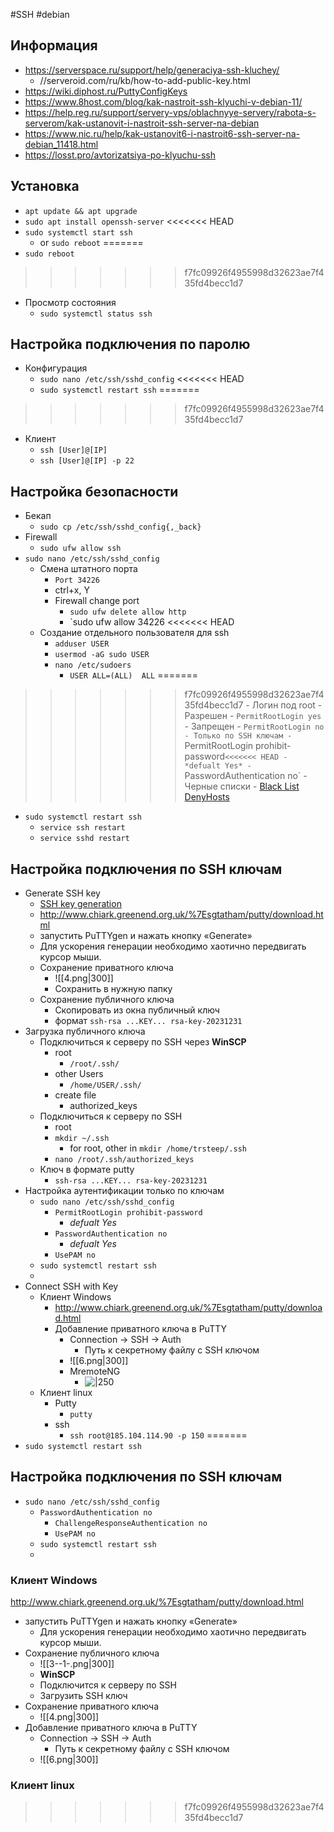 #SSH #debian 

## Информация
- https://serverspace.ru/support/help/generaciya-ssh-kluchey/
	- //serveroid.com/ru/kb/how-to-add-public-key.html
- https://wiki.diphost.ru/PuttyConfigKeys
- https://www.8host.com/blog/kak-nastroit-ssh-klyuchi-v-debian-11/
- https://help.reg.ru/support/servery-vps/oblachnyye-servery/rabota-s-serverom/kak-ustanovit-i-nastroit-ssh-server-na-debian
- https://www.nic.ru/help/kak-ustanovit6-i-nastroit6-ssh-server-na-debian_11418.html
- https://losst.pro/avtorizatsiya-po-klyuchu-ssh

## Установка
- `apt update && apt upgrade`
- `sudo apt install openssh-server`
<<<<<<< HEAD
- `sudo systemctl start ssh`
	- or `sudo reboot`
=======
- `sudo reboot`
>>>>>>> f7fc09926f4955998d32623ae7f435fd4becc1d7
- Просмотр состояния
	- `sudo systemctl status ssh`

## Настройка подключения по паролю
- Конфигурация
	- `sudo nano /etc/ssh/sshd_config`
<<<<<<< HEAD
	- `sudo systemctl restart ssh`
=======
>>>>>>> f7fc09926f4955998d32623ae7f435fd4becc1d7
- Клиент
	- `ssh [User]@[IP]`
	- `ssh [User]@[IP] -p 22`

## Настройка безопасности
- Бекап
	- `sudo cp /etc/ssh/sshd_config{,_back}`
- Firewall
	- `sudo ufw allow ssh`
- `sudo nano /etc/ssh/sshd_config`
	- Смена штатного порта
		- `Port 34226`
		- ctrl+x, Y
		- Firewall change port
			- `sudo ufw delete allow http`
			- `sudo ufw allow 34226
<<<<<<< HEAD
	- Создание отдельного пользователя для ssh
		- `adduser USER`
		- `usermod -aG sudo USER`
		- `nano /etc/sudoers`
			- `USER ALL=(ALL)  ALL`
=======
>>>>>>> f7fc09926f4955998d32623ae7f435fd4becc1d7
	- Логин под root
		- Разрешен
			- `PermitRootLogin yes`
		- Запрещен
			- `PermitRootLogin no
		- Только по SSH ключам
			- `PermitRootLogin prohibit-password`
<<<<<<< HEAD
				- *defualt Yes*
			- `PasswordAuthentication no`
	- Черные списки
		- [Black List DenyHosts](Black%20List%20DenyHosts.md)
- `sudo systemctl restart ssh`
	- `service ssh restart`
	- `service sshd restart`

## Настройка подключения по SSH ключам
- Generate SSH key
	-  [SSH key generation](SSH%20key%20generation.md)
	- http://www.chiark.greenend.org.uk/%7Esgtatham/putty/download.html
	- запустить PuTTYgen и нажать кнопку «Generate»
	- Для ускорения генерации необходимо хаотично передвигать курсор мыши.
	- Сохранение приватного ключа
		- ![[4.png|300]]
		- Сохранить в нужную папку
	- Сохранение публичного ключа
		- Скопировать из окна публичный ключ
		- формат `ssh-rsa ...KEY... rsa-key-20231231`
- Загрузка публичного ключа
	- Подключиться к серверу по SSH через **WinSCP**
		- root
			- `/root/.ssh/`
		- other Users
			- `/home/USER/.ssh/`
		- create file
			- authorized_keys
	- Подключиться к серверу по SSH
		- root
		- `mkdir ~/.ssh`
			- for root, other in `mkdir /home/trsteep/.ssh`
		- `nano /root/.ssh/authorized_keys`
	- Ключ в формате putty
		- `ssh-rsa ...KEY... rsa-key-20231231`
- Настройка аутентификации только по ключам
	- `sudo nano /etc/ssh/sshd_config`
		- `PermitRootLogin prohibit-password`
			- *defualt Yes*
		- `PasswordAuthentication no`
			- *defualt Yes*
		- `UsePAM no`
	- `sudo systemctl restart ssh`
	- 
- Connect SSH with Key
	- Клиент Windows
		- http://www.chiark.greenend.org.uk/%7Esgtatham/putty/download.html
		- Добавление приватного ключа в PuTTY
			- Connection -> SSH -> Auth
				- Путь к секретному файлу с SSH ключом
			- ![[6.png|300]]
			- MremoteNG
				- ![|250](mRemoteNG-Session.webp)
	- Клиент linux
		- Putty
			- `putty`
		- ssh
			- `ssh root@185.104.114.90 -p 150`
=======
- `sudo systemctl restart ssh`

## Настройка подключения по SSH ключам
- `sudo nano /etc/ssh/sshd_config`
	- `PasswordAuthentication no`
		- `ChallengeResponseAuthentication no`
		- `UsePAM no`
	- `sudo systemctl restart ssh`
	- 
### Клиент Windows
http://www.chiark.greenend.org.uk/%7Esgtatham/putty/download.html
- запустить PuTTYgen и нажать кнопку «Generate»
	- Для ускорения генерации необходимо хаотично передвигать курсор мыши.
- Сохранение публичного ключа
	- ![[3--1-.png|300]]
	- **WinSCP**
	-  Подключится к серверу по SSH
	- Загрузить SSH ключ
- Сохранение приватного ключа
	- ![[4.png|300]]
- Добавление приватного ключа в PuTTY
	- Connection -> SSH -> Auth
		- Путь к секретному файлу с SSH ключом
	- ![[6.png|300]]

### Клиент linux

>>>>>>> f7fc09926f4955998d32623ae7f435fd4becc1d7
